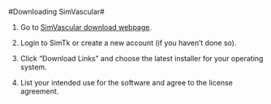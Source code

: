#Downloading SimVascular#

1. Go to  <a href="https://simtk.org/project/xml/downloads.xml?group_id=188" target="_blank">SimVascular download webpage</a>.

2. Login to SimTk or create a new account (if you haven’t done so).

3. Click “Download Links” and choose the latest installer for your operating system.

4. List your intended use for the software and agree to the license agreement.
